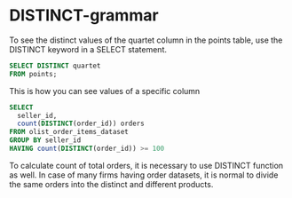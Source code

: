 # DISTINCT-grammar

To see the distinct values of the quartet column in the points table, use the DISTINCT keyword in a SELECT statement. 


``` sql
SELECT DISTINCT quartet
FROM points;
```

This is how you can see values of a specific column

``` sql
SELECT 
  seller_id, 
  count(DISTINCT(order_id)) orders
FROM olist_order_items_dataset
GROUP BY seller_id
HAVING count(DISTINCT(order_id)) >= 100
```

To calculate count of total orders, it is necessary to use DISTINCT function as well. In case of many firms having order datasets, it is normal to divide the same orders into the distinct and different products. 